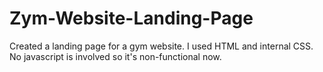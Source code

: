 # Zym-Website-Landing-Page
Created a landing page for a gym website.
I used HTML and internal CSS. No javascript is involved so it's non-functional now.
